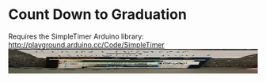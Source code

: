 Count Down to Graduation
========================

Requires the SimpleTimer Arduino library: http://playground.arduino.cc/Code/SimpleTimer<br>
<img src="CountDownToGrad.jpg" alt="DrawingIn Action" style="width: 100%; height: 50px;"/>